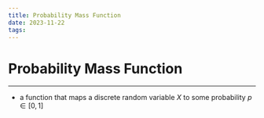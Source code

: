 ```yaml
---
title: Probability Mass Function
date: 2023-11-22
tags:
---
```


# Probability Mass Function

---

- a function that maps a discrete random variable $X$ to some probability $p \in [0, 1]$